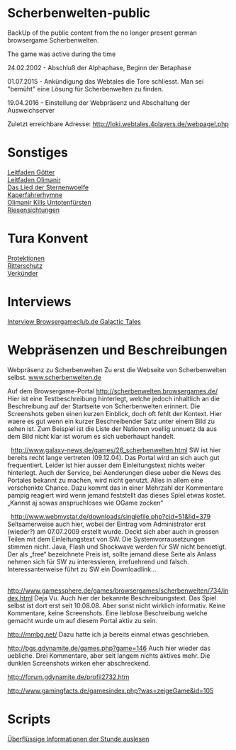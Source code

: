 # Scherbenwelten-public
BackUp of the public content from the no longer present german browsergame Scherbenwelten.

The game was active during the time

24.02.2002 - Abschluß der Alphaphase, Beginn der Betaphase

01.07.2015 - Ankündigung das Webtales die Tore schliesst. Man sei "bemüht" eine Lösung für Scherbenwelten zu finden.

19.04.2016 - Einstellung der Webpräsenz und Abschaltung der Ausweichserver


Zuletzt erreichbare Adresse:
http://loki.webtales.4players.de/webpagel.php

# Sonstiges

[Leitfaden Götter](files/Leitfaden_Goetter.md)\
[Leitfaden Olimanir](files/Leitfaden_Olimanir.md)\
[Das Lied der Sternenwoelfe](files/DasLiedDerSternenwoelfe.md)\
[Kaperfahrerhymne](files/Kaperfahrerhymne.md)\
[Olimanir Kills Untotenfürsten](files/Olimanir_Kills_Untotenfuersten.md)\
[Riesensichtungen](files/SW-Riesen.md)

# Tura Konvent

[Protektionen](files/Tura_Protektion.md)\
[Ritterschutz](files/Tura_Ritterschutz.md)\
[Verkünder](files/Tura_Verkuender.md)

# Interviews

[Interview Browsergameclub.de Galactic Tales](files/Interview_Browsergameclub_GalacticTales.md)

# Webpräsenzen und Beschreibungen

Webpräsenz zu Scherbenwelten 
Zu erst die Webseite von Scherbenwelten selbst. www.scherbenwelten.de
  

Auf dem Browsergame-Portal http://scherbenwelten.browsergames.de/ 
Hier ist eine Testbeschreibung hinterlegt, welche jedoch inhaltlich an die Beschreibung auf der Startseite von Scherbenwelten erinnert. 
Die Screenshots geben einen kurzen Einblick, doch oft fehlt der Kontext. Hier waere es gut wenn ein kurzer Beschreibender Satz unter einem Bild zu sehen ist. Zum Beispiel ist die Liste der Nationen voellig unnuetz da aus dem Bild nicht klar ist worum es sich ueberhaupt handelt. 

  
http://www.galaxy-news.de/games/26_scherbenwelten.html 
SW ist hier bereits recht lange vertreten (09.12.04). Das Portal wird an sich auch gut frequentiert. Leider ist hier ausser dem Einleitungstext nichts weiter hinterlegt. Auch der Service, bei Aenderungen diese ueber die News des Portales bekannt zu machen, wird nicht genutzt. Alles in allem eine verschenkte Chance. Dazu kommt das in einer Mehrzahl der Kommentare pampig reagiert wird wenn jemand feststellt das dieses Spiel etwas kostet. „Kannst aj sowas anspruchloses wie OGame zocken“ 

  
http://www.webmystar.de/downloads/singlefile.php?cid=51&lid=379 
Seltsamerweise auch hier, wobei der Eintrag vom Administrator erst (wieder?) am 07.07.2009 erstellt wurde. Deckt sich aber auch in grossen Teilen mit dem Einleitungstext von SW. 
Die Systemvorrausetzungen stimmen nicht. Java, Flash und Shockwave werden für SW nicht benoetigt. Der als „free“ bezeichnete Preis ist, sollte jemand diese Seite als Anlass nehmen sich für SW zu interessieren, irrefuehrend und falsch. Interessanterweise führt zu SW ein Downloadlink… 

  
http://www.gamessphere.de/games/browsergames/scherbenwelten/734/index.html 
Deja Vu. Auch hier der bekannte Beschreibungstext. Das Spiel selbst ist dort erst seit 10.08.08. Aber sonst nicht wirklich informativ. Keine Kommentare, keine Screenshots. Eine lieblose Beschreibung welche gemacht wurde um auf diesem Portal aktiv zu sein. 

http://mmbg.net/ 
Dazu hatte ich ja bereits einmal etwas geschrieben.

http://bgs.gdynamite.de/games.php?game=146 
Auch hier wieder das uebliche. Drei Kommentare, aber seit langem nichts aktives mehr. Die dunklen Screenshots wirken eher abschreckend. 

http://forum.gdynamite.de/profil2732.htm 
  

http://www.gamingfacts.de/gamesindex.php?was=zeigeGame&id=105 


# Scripts

[Überflüssige Informationen der Stunde auslesen](UselessInformationsOfTheHour.sh)

